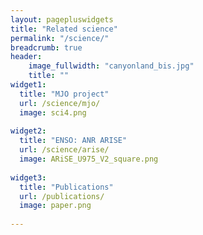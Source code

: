 ```yaml
---
layout: pagepluswidgets
title: "Related science"
permalink: "/science/"
breadcrumb: true
header:
    image_fullwidth: "canyonland_bis.jpg"
    title: ""
widget1:
  title: "MJO project"
  url: /science/mjo/
  image: sci4.png
  
widget2:
  title: "ENSO: ANR ARISE"
  url: /science/arise/
  image: ARiSE_U975_V2_square.png
  
widget3:
  title: "Publications"
  url: /publications/
  image: paper.png
   
---
```


